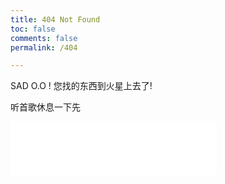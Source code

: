 ```yaml
---
title: 404 Not Found
toc: false
comments: false
permalink: /404

---
```


SAD O.O ! 您找的东西到火星上去了!

听首歌休息一下先
<iframe frameborder="no" border="0" marginwidth="0" marginheight="0" width=330 height=86 src="//music.163.com/outchain/player?type=2&id=371362&auto=1&height=66"></iframe>
